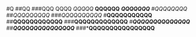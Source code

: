 #Q
##QQ
###QQQ
QQQQ
*QQQQQ*
**QQQQQQ**
***QQQQQQQ***
#*QQQQQQQQ*
##*QQQQQQQQQ*
###*QQQQQQQQQQ*
#**QQQQQQQQQQQ**
##**QQQQQQQQQQQQ**
###**QQQQQQQQQQQQQ**
#***QQQQQQQQQQQQQQ***
##***QQQQQQQQQQQQQQQ***
###***QQQQQQQQQQQQQQQQ**
